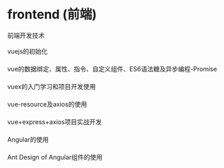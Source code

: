 # frontend (前端)
前端开发技术

<div style="line-height:26px;">
<p>vuejs的初始化</p>
vue的数据绑定、属性、指令、自定义组件、ES6语法糖及异步编程-Promise</p>
vuex的入门学习和项目开发使用</p>
vue-resource及axios的使用</p>
vue+express+axios项目实战开发</p>
</div>

<div style="line-height:26px;">
Angular的使用</p>
Ant Design of Angular组件的使用</p>
</div>
